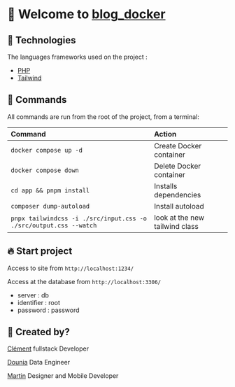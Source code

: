 # 🎉 Welcome to [blog_docker](https://github.com/clementpnn/blog_docker)

<!-- ![basics](./src/images/home.png) -->

## 🚀 Technologies

The languages frameworks used on the project :

- [PHP](https://www.php.net/)
- [Tailwind](https://tailwindcss.com)

## 🧞 Commands

All commands are run from the root of the project, from a terminal:

| Command                                                           | Action                         |
| :---------------------------------------------------------------- | :----------------------------- |
| `docker compose up -d`                                            | Create Docker container        |
| `docker compose down`                                             | Delete Docker container        |
| `cd app && pnpm install`                                          | Installs dependencies          |
| `composer dump-autoload`                                          | Install  autoload              |
| `pnpx tailwindcss -i ./src/input.css -o ./src/output.css --watch` | look at the new tailwind class |

## 🔥 Start project
 
Access to site from `http://localhost:1234/`

Access at the database from `http://localhost:3306/`
- server : db
- identifier : root
- password : password

## 👀 Created by?

[Clément](https://www.linkedin.com/in/clement-phlipponneau/) fullstack Developer

[Dounia](https://www.linkedin.com/in/dounia-messaoui-65a81a224/) Data Engineer

[Martin](https://www.linkedin.com/in/martin-reboutier/) Designer and Mobile Developer